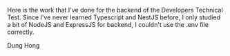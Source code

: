 Here is the work that I've done for the backend of the Developers Technical Test.
Since I've never learned Typescript and NestJS before, I only studied a bit of NodeJS and ExpressJS for backend, I couldn't use the .env file correctly.

Dung Hong
